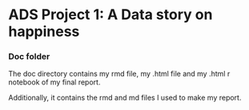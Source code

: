 # ADS Project 1: A Data story on happiness
### Doc folder

The doc directory contains my rmd file, my .html file and my .html r notebook of my final report.

Additionally, it contains the rmd and md files I used to make my report.
